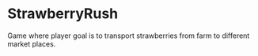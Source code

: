 # StrawberryRush
Game where player goal is to transport strawberries from farm to different market places. 
